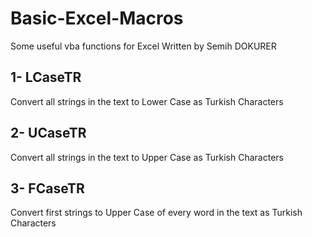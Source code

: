 # Basic-Excel-Macros

Some useful vba functions for Excel
Written by Semih DOKURER

1- LCaseTR
---------------------
Convert all strings in the text to Lower Case as Turkish Characters

2- UCaseTR
---------------------
Convert all strings in the text to Upper Case as Turkish Characters

3- FCaseTR
---------------------
Convert first strings to Upper Case of every word in the text as Turkish Characters

